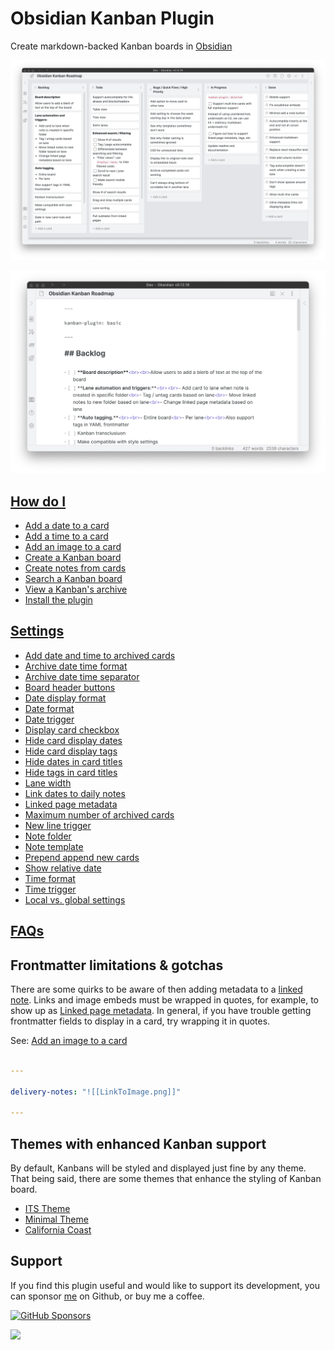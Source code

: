 # Obsidian Kanban Plugin

Create markdown-backed Kanban boards in [Obsidian](https://obsidian.md/)

![Screen Shot 2021-09-16 at 12.58.22 PM.png](Assets/Screen%20Shot%202021-09-16%20at%2012.58.22%20PM.png)

![Screen Shot 2021-09-16 at 1.10.38 PM.png](Assets/Screen%20Shot%202021-09-16%20at%201.10.38%20PM.png)

## [How do I](How%20do%20I/index.md)

* [Add a date to a card](How%20do%20I/Add%20a%20date%20to%20a%20card.md)
* [Add a time to a card](How%20do%20I/Add%20a%20time%20to%20a%20card.md)
* [Add an image to a card](How%20do%20I/Add%20an%20image%20to%20a%20card.md)
* [Create a Kanban board](How%20do%20I/Create%20a%20Kanban%20board.md)
* [Create notes from cards](How%20do%20I/Create%20notes%20from%20cards.md)
* [Search a Kanban board](How%20do%20I/Search%20a%20Kanban%20board.md)
* [View a Kanban's archive](How%20do%20I/View%20a%20Kanban's%20archive.md)
* [Install the plugin](How%20do%20I/Install%20the%20plugin.md)

## [Settings](Settings/index.md)

* [Add date and time to archived cards](Settings/Add%20date%20and%20time%20to%20archived%20cards.md)
* [Archive date time format](Settings/Archive%20date%20time%20format.md)
* [Archive date time separator](Settings/Archive%20date%20time%20separator.md)
* [Board header buttons](Settings/Board%20header%20buttons.md)
* [Date display format](Settings/Date%20display%20format.md)
* [Date format](Settings/Date%20format.md)
* [Date trigger](Settings/Date%20trigger.md)
* [Display card checkbox](Settings/Display%20card%20checkbox.md)
* [Hide card display dates](Settings/Hide%20card%20display%20dates.md)
* [Hide card display tags](Settings/Hide%20card%20display%20tags.md)
* [Hide dates in card titles](Settings/Hide%20dates%20in%20card%20titles.md)
* [Hide tags in card titles](Settings/Hide%20tags%20in%20card%20titles.md)
* [Lane width](Settings/Lane%20width.md)
* [Link dates to daily notes](Settings/Link%20dates%20to%20daily%20notes.md)
* [Linked page metadata](Settings/Linked%20page%20metadata.md)
* [Maximum number of archived cards](Settings/Maximum%20number%20of%20archived%20cards.md)
* [New line trigger](Settings/New%20line%20trigger.md)
* [Note folder](Settings/Note%20folder.md)
* [Note template](Settings/Note%20template.md)
* [Prepend append new cards](Settings/Prepend%20append%20new%20cards.md)
* [Show relative date](Settings/Show%20relative%20date.md)
* [Time format](Settings/Time%20format.md)
* [Time trigger](Settings/Time%20trigger.md)
* [Local vs. global settings](Settings/Local%20vs.%20global%20settings.md)

## [FAQs](FAQs/index.md)

## Frontmatter limitations & gotchas

There are some quirks to be aware of then adding metadata to a [linked note](Settings/Linked%20page%20metadata.md). Links and image embeds must be wrapped in quotes, for example, to show up as [Linked page metadata](Settings/Linked%20page%20metadata.md). In general, if you have trouble getting frontmatter fields to display in a card, try wrapping it in quotes.

See: [Add an image to a card](How%20do%20I/Add%20an%20image%20to%20a%20card.md)

````yaml

---

delivery-notes: "![[LinkToImage.png]]"

---

````


## Themes with enhanced Kanban support

By default, Kanbans will be styled and displayed just fine by any theme. That being said, there are some themes that enhance the styling of Kanban board.

* [ITS Theme](https://github.com/SlRvb/Obsidian--ITS-Theme)
* [Minimal Theme](https://github.com/kepano/obsidian-minimal)
* [California Coast](https://github.com/mgmeyers/obsidian-california-coast-theme)

## Support

If you find this plugin useful and would like to support its development, you can sponsor [me](https://github.com/mgmeyers) on Github, or buy me a coffee.

[![GitHub Sponsors](https://img.shields.io/github/sponsors/mgmeyers?label=Sponsor&logo=GitHub%20Sponsors&style=for-the-badge)](https://github.com/sponsors/mgmeyers)

<a href="https://www.buymeacoffee.com/mgme"><img src="https://img.buymeacoffee.com/button-api/?text=Buy me a coffee&emoji=&slug=mgme&button_colour=5F7FFF&font_colour=ffffff&font_family=Lato&outline_colour=000000&coffee_colour=FFDD00"></a>
